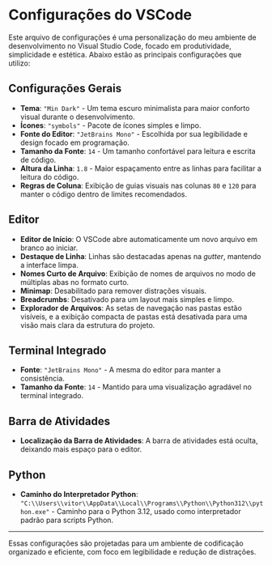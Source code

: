 # Configurações do VSCode

Este arquivo de configurações é uma personalização do meu ambiente de desenvolvimento no Visual Studio Code, focado em produtividade, simplicidade e estética. Abaixo estão as principais configurações que utilizo:

## Configurações Gerais

- **Tema**: `"Min Dark"` - Um tema escuro minimalista para maior conforto visual durante o desenvolvimento.
- **Ícones**: `"symbols"` - Pacote de ícones simples e limpo.
- **Fonte do Editor**: `"JetBrains Mono"` - Escolhida por sua legibilidade e design focado em programação.
- **Tamanho da Fonte**: `14` - Um tamanho confortável para leitura e escrita de código.
- **Altura da Linha**: `1.8` - Maior espaçamento entre as linhas para facilitar a leitura do código.
- **Regras de Coluna**: Exibição de guias visuais nas colunas `80` e `120` para manter o código dentro de limites recomendados.

## Editor

- **Editor de Início**: O VSCode abre automaticamente um novo arquivo em branco ao iniciar.
- **Destaque de Linha**: Linhas são destacadas apenas na _gutter_, mantendo a interface limpa.
- **Nomes Curto de Arquivo**: Exibição de nomes de arquivos no modo de múltiplas abas no formato curto.
- **Minimap**: Desabilitado para remover distrações visuais.
- **Breadcrumbs**: Desativado para um layout mais simples e limpo.
- **Explorador de Arquivos**: As setas de navegação nas pastas estão visíveis, e a exibição compacta de pastas está desativada para uma visão mais clara da estrutura do projeto.

## Terminal Integrado

- **Fonte**: `"JetBrains Mono"` - A mesma do editor para manter a consistência.
- **Tamanho da Fonte**: `14` - Mantido para uma visualização agradável no terminal integrado.

## Barra de Atividades

- **Localização da Barra de Atividades**: A barra de atividades está oculta, deixando mais espaço para o editor.

## Python

- **Caminho do Interpretador Python**: `"C:\\Users\\vitor\\AppData\\Local\\Programs\\Python\\Python312\\python.exe"` - Caminho para o Python 3.12, usado como interpretador padrão para scripts Python.

---

Essas configurações são projetadas para um ambiente de codificação organizado e eficiente, com foco em legibilidade e redução de distrações.

